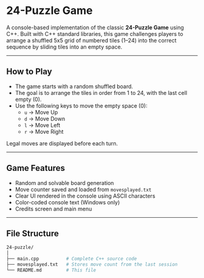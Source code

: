 # 24-Puzzle Game 

A console-based implementation of the classic **24-Puzzle Game** using C++. Built with C++ standard libraries, this game challenges players to arrange a shuffled 5x5 grid of numbered tiles (1–24) into the correct sequence by sliding tiles into an empty space.

---

## How to Play

- The game starts with a random shuffled board.
- The goal is to arrange the tiles in order from 1 to 24, with the last cell empty (0).
- Use the following keys to move the empty space (0):
  - `u` → Move Up
  - `d` → Move Down
  - `l` → Move Left
  - `r` → Move Right

Legal moves are displayed before each turn.

---

## Game Features

- Random and solvable board generation
- Move counter saved and loaded from `movesplayed.txt`
- Clear UI rendered in the console using ASCII characters
- Color-coded console text (Windows only)
- Credits screen and main menu

---

## File Structure

```bash
24-puzzle/
│
├── main.cpp          # Complete C++ source code
├── movesplayed.txt   # Stores move count from the last session
└── README.md         # This file

